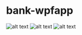 # bank-wpfapp
![alt text](https://github.com/JakubW99/bank-wpfapp/bank1.jpg?raw=true)
![alt text](https://github.com/JakubW99/bank-wpfappbank2.jpg?raw=true)
![alt text](https://github.com/JakubW99/bank-wpfapp/bank3.jpg?raw=true)
